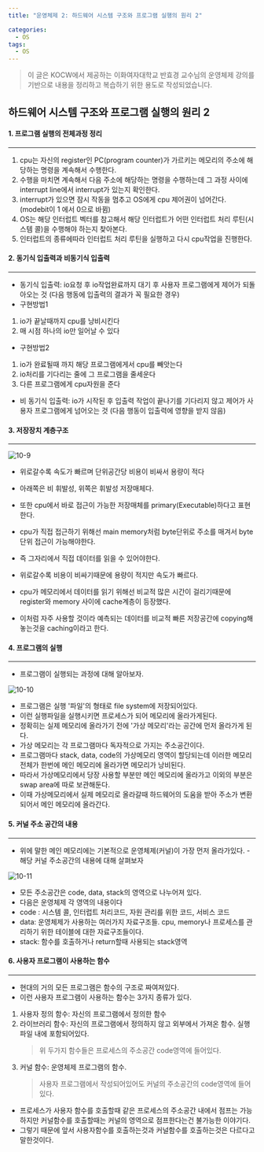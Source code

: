 ```yaml
---
title: "운영체제 2: 하드웨어 시스템 구조와 프로그램 실행의 원리 2"

categories:
  - OS
tags:
  - OS
---
```


> 이 글은 KOCW에서 제공하는 이화여자대학교 반효경 교수님의 운영체제 강의를 기반으로 내용을 정리하고 복습하기 위한 용도로 작성되었습니다.

## 하드웨어 시스템 구조와 프로그램 실행의 원리 2

#### 1. 프로그램 실행의 전체과정 정리

---

1. cpu는 자신의 register인 PC(program counter)가 가르키는 메모리의 주소에 해당하는 명령을 계속해서 수행한다.
2. 수행을 마치면 계속해서 다음 주소에 해당하는 명령을 수행하는데 그 과정 사이에 interrupt line에서 interrupt가 있는지 확인한다.
3. interrupt가 있으면 잠시 작동을 멈추고 OS에게 cpu 제어권이 넘어간다. (modebit이 1 에서 0으로 바뀜)
4. OS는 해당 인터럽트 벡터를 참고해서 해당 인터럽트가 어떤 인터럽트 처리 루틴(시스템 콜)을 수행해야 하는지 찾아본다.
5. 인터럽트의 종류에따라 인터럽트 처리 루틴을 실행하고 다시 cpu작업을 진행한다.

#### 2. 동기식 입출력과 비동기식 입출력

---

- 동기식 입출력: io요청 후 io작업완료까지 대기 후 사용자 프로그램에게 제어가 되돌아오는 것 (다음 행동에 입출력의 결과가 꼭 필요한 경우)
- 구현방법1

1.  io가 끝날때까지 cpu를 낭비시킨다
2.  매 시점 하나의 io만 일어날 수 있다

- 구현방법2

1.  io가 완료될때 까지 해당 프로그램에게서 cpu를 빼앗는다
2.  io처리를 기다리는 줄에 그 프로그램을 줄세운다
3.  다른 프로그램에게 cpu자원을 준다

- 비 동기식 입출력: io가 시작된 후 입출력 작업이 끝나기를 기다리지 않고 제어가 사용자 프로그램에게 넘어오는 것 (다음 행동이 입출력에 영향을 받지 않음)

#### 3. 저장장치 계층구조

---

![10-9](https://github.com/mjh851819/mjh851819.github.io/assets/70308520/582bf153-7b5d-4848-a74b-28dd3d98dd5a)

- 위로갈수록 속도가 빠르며 단위공간당 비용이 비싸서 용량이 적다
- 아래쪽은 비 휘발성, 위쪽은 휘발성 저장매체다.
- 또한 cpu에서 바로 접근이 가능한 저장매체를 primary(Executable)하다고 표현한다.
- cpu가 직접 접근하기 위해선 main memory처럼 byte단위로 주소를 매겨서
  byte단위 접근이 가능해야한다.
- 즉 그자리에서 직접 데이터를 읽을 수 있어야한다.

- 위로갈수록 비용이 비싸기때문에 용량이 적지만 속도가 빠르다.
- cpu가 메모리에서 데이터를 읽기 위해선 비교적 많은 시간이 걸리기때문에 register와 memory 사이에 cache계층이 등장했다.
- 이처럼 자주 사용할 것이라 예측되는 데이터를 비교적 빠른 저장공간에 copying해 놓는것을 caching이라고 한다.

#### 4. 프로그램의 실행

---

- 프로그램이 실행되는 과정에 대해 알아보자.

![10-10](https://github.com/mjh851819/mjh851819.github.io/assets/70308520/cc3bf081-417c-4a54-a273-2605ee57c081)

- 프로그램은 실행 '파일'의 형태로 file system에 저장되어있다.
- 이런 실행파일을 실행시키면 프로세스가 되어 메모리에 올라가게된다.
- 정확히는 실제 메모리에 올라가기 전에 '가상 메모리'라는 공간에 먼저 올라가게 된다.
- 가상 메모리는 각 프로그램마다 독자적으로 가지는 주소공간이다.
- 프로그램마다 stack, data, code의 가상메모리 영역이 할당되는데 이러한 메모리 전체가 한번에 메인 메모리에 올라가면 메모리가 낭비된다.
- 따라서 가상메모리에서 당장 사용할 부분만 메인 메모리에 올라가고 이외의 부분은 swap area에 따로 보관해둔다.
- 이때 가상메모리에서 실제 메모리로 올라갈때 하드웨어의 도움을 받아 주소가 변환되어서 메인 메모리에 올라간다.

#### 5. 커널 주소 공간의 내용

---

- 위에 말한 메인 메모리에는 기본적으로 운영체제(커널)이 가장 먼저 올라가있다. - 해당 커널 주소공간의 내용에 대해 살펴보자

![10-11](https://github.com/mjh851819/mjh851819.github.io/assets/70308520/ec4aa295-faae-4247-8c04-63d0a16ba2f1)

- 모든 주소공간은 code, data, stack의 영역으로 나누어져 있다.
- 다음은 운영체제 각 영역의 내용이다
- code : 시스템 콜, 인터럽트 처리코드, 자원 관리를 위한 코드, 서비스 코드
- data: 운영체제가 사용하는 여러가지 자료구조들. cpu, memory나 프로세스를 관리하기 위한 테이블에 대한 자료구조들이다.
- stack: 함수를 호출하거나 return할때 사용되는 stack영역

#### 6. 사용자 프로그램이 사용하는 함수

---

- 현대의 거의 모든 프로그램은 함수의 구조로 짜여져있다.
- 이런 사용자 프로그램이 사용하는 함수는 3가지 종류가 있다.

1. 사용자 정의 함수: 자신의 프로그램에서 정의한 함수
2. 라이브러리 함수: 자신의 프로그램에서 정의하지 않고 외부에서 가져온 함수. 실행파일 내에 포함되어있다.
   > 위 두가지 함수들은 프로세스의 주소공간 code영역에 들어있다.
3. 커널 함수: 운영체제 프로그램의 함수.
   > 사용자 프로그램에서 작성되어있어도 커널의 주소공간의 code영역에 들어있다.

- 프로세스가 사용자 함수를 호출할때 같은 프로세스의 주소공간 내에서 점프는 가능하지만 커널함수를 호출할때는 커널의 영역으로 점프한다는건 불가능한 이야기다.
- 그렇기 때문에 앞서 사용자함수를 호출하는것과 커널함수를 호출하는것은 다르다고 말한것이다.
